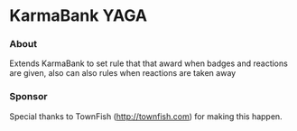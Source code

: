 # KarmaBank YAGA #

### About ###
Extends KarmaBank to set rule that that award when badges and reactions are given, also can also rules when reactions are taken away

### Sponsor ###
Special thanks to TownFish (http://townfish.com) for making this happen.
